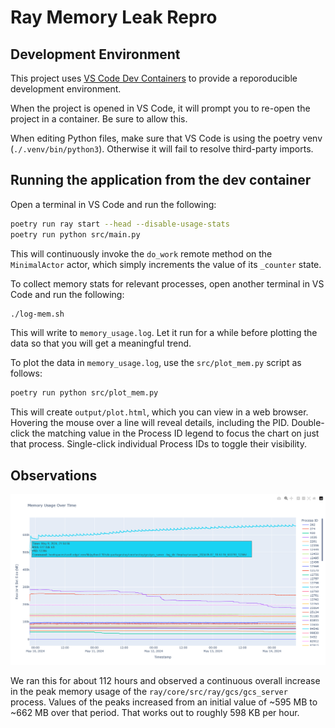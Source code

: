 # Ray Memory Leak Repro

## Development Environment

This project uses [VS Code Dev Containers](https://code.visualstudio.com/docs/devcontainers/containers) to provide a reporoducible development environment.

When the project is opened in VS Code, it will prompt you to re-open the project in a container. Be sure to allow this.

When editing Python files, make sure that VS Code is using the poetry venv (`./.venv/bin/python3`). Otherwise it will fail to resolve third-party imports.

## Running the application from the dev container

Open a terminal in VS Code and run the following:

```bash
poetry run ray start --head --disable-usage-stats
poetry run python src/main.py
```

This will continuously invoke the `do_work` remote method on the `MinimalActor` actor, which simply increments the value of its `_counter` state.

To collect memory stats for relevant processes, open another terminal in VS Code and run the following:

```bash
./log-mem.sh
```

This will write to `memory_usage.log`. Let it run for a while before plotting the data so that you will get a meaningful trend.

To plot the data in `memory_usage.log`, use the `src/plot_mem.py` script as follows:

```bash
poetry run python src/plot_mem.py
```

This will create `output/plot.html`, which you can view in a web browser. Hovering the mouse over a line will reveal details, including the PID. Double-click the matching value in the Process ID legend to focus the chart on just that process. Single-click individual Process IDs to toggle their visibility.

## Observations

![Graph](docs/graph.png)

We ran this for about 112 hours and observed a continuous overall increase in the peak memory usage of the `ray/core/src/ray/gcs/gcs_server` process. Values of the peaks increased from an initial value of ~595 MB to ~662 MB over that period. That works out to roughly 598 KB per hour.
